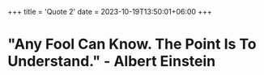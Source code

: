 +++
title = 'Quote 2'
date = 2023-10-19T13:50:01+06:00
+++

# "Any Fool Can Know. The Point Is To Understand." - Albert Einstein

